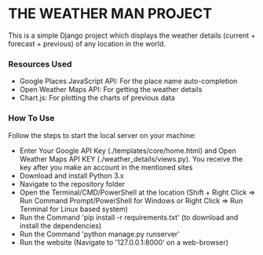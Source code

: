 # THE WEATHER MAN PROJECT
This is a simple Django project which displays the weather details (current + forecast + previous) of any location in the world.

### Resources Used
* Google Places JavaScript API: For the place name auto-completion
* Open Weather Maps API: For getting the weather details
* Chart.js: For plotting the charts of previous data

### How To Use
Follow the steps to start the local server on your machine:
* Enter Your Google API Key (./templates/core/home.html) and Open Weather Maps API KEY (./weather_details/views.py). You receive the key after you make an account in the mentioned sites
* Download and install Python 3.x
* Navigate to the repository folder
* Open the Terminal/CMD/PowerShell at the location (Shift + Right Click => Run Command Prompt/PowerShell for Windows or Right Click => Run Terminal for Linux based system)
* Run the Command 'pip install -r requirements.txt' (to download and install the dependencies)
* Run the Command 'python manage.py runserver'
* Run the website (Navigate to '127.0.0.1:8000' on a web-browser)